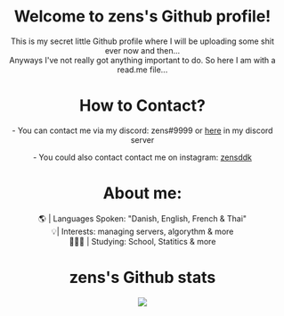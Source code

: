 <!-- ![Header](./header.png) -->
<div align="center">

</p>
<div align="center">
<h1 align="center">Welcome to zens's Github profile!</h1>
  This is my secret little Github profile where I will be uploading some shit ever now and then...
 <div align="center">
 Anyways I've not really got anything important to do. So here I am with a read.me file...
</p>
<div align="center">

<div align="center"> 
<h1 align="center">How to Contact?</h1>
<h align="center">- You can contact me via my discord: zens#9999 or <a href="https://discord.gg/x6UX9qufVR">here</a> in my discord server
</p>
<h align="center">- You could also contact contact me on instagram: <a href="https://www.instagram.com/zensddk/">zensddk</a>
<h
<div align="center"> 
</p>
<h1 align="center">About me:</h1>

<div align="center"> 
 🌎 | Languages Spoken: "Danish, English, French & Thai"
 <div align="center"> 
 💡| Interests: managing servers, algorythm & more
 <div align="center"> 
 🧑🏽‍🎓 | Studying: School, Statitics & more

<!---
Nordiczens/Nordiczens is a `README.md` repository (this file) is viewed on my GitHub profile.
--->

<h1 align="center">zens's Github stats</h1>
<a href="https://github.com/Nordiczens"></a>
<p align="center">
  <img src="https://github-readme-stats.vercel.app/api?username=Nordiczens&theme=midnight-purple&show_icons=true" />
</p>

<!-- ![zens's GitHub stats](https://github-readme-stats.vercel.app/api?username=Nordiczens&theme=midnight-blue&show_icons=true)
 -->


<!-- ![Footer](./footer.png) -->
